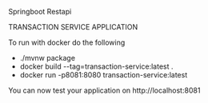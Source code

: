 Springboot Restapi

TRANSACTION SERVICE APPLICATION

To run with docker do the following
- ./mvnw package
- docker build --tag=transaction-service:latest .
- docker run -p8081:8080 transaction-service:latest

You can now test your application on http://localhost:8081
